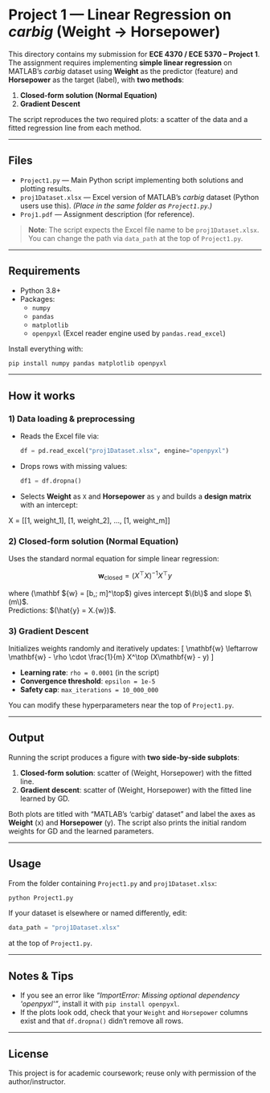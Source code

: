 # Project 1 — Linear Regression on *carbig* (Weight → Horsepower)

This directory contains my submission for **ECE 4370 / ECE 5370 – Project 1**.  
The assignment requires implementing **simple linear regression** on MATLAB’s *carbig* dataset using **Weight** as the predictor (feature) and **Horsepower** as the target (label), with **two methods**:

1) **Closed‑form solution (Normal Equation)**  
2) **Gradient Descent**

The script reproduces the two required plots: a scatter of the data and a fitted regression line from each method.

---

## Files
- `Project1.py` — Main Python script implementing both solutions and plotting results.  
- `proj1Dataset.xlsx` — Excel version of MATLAB’s *carbig* dataset (Python users use this). *(Place in the same folder as `Project1.py`.)*
- `Proj1.pdf` — Assignment description (for reference).

> **Note**: The script expects the Excel file name to be `proj1Dataset.xlsx`. You can change the path via `data_path` at the top of `Project1.py`.

---

## Requirements
- Python 3.8+
- Packages:
  - `numpy`
  - `pandas`
  - `matplotlib`
  - `openpyxl` (Excel reader engine used by `pandas.read_excel`)

Install everything with:
```bash
pip install numpy pandas matplotlib openpyxl
```

---

## How it works

### 1) Data loading & preprocessing
- Reads the Excel file via:
  ```python
  df = pd.read_excel("proj1Dataset.xlsx", engine="openpyxl")
  ```
- Drops rows with missing values:
  ```python
  df1 = df.dropna()
  ```
- Selects **Weight** as `X` and **Horsepower** as `y` and builds a **design matrix** with an intercept:
  
X = [[1, weight_1], [1, weight_2], ..., [1, weight_m]]


### 2) Closed‑form solution (Normal Equation)
Uses the standard normal equation for simple linear regression:

$$
\mathbf{w}_{\text{closed}} = (X^\top X)^{-1} X^\top y
$$

where \(\mathbf ${w} = [b,\; m]^\top\$) gives intercept $\(b\)$ and slope $\(m\)$.  
Predictions: $\(\hat{y} = X\.\{w}\)$.

### 3) Gradient Descent
Initializes weights randomly and iteratively updates:
\[
\mathbf{w} \leftarrow \mathbf{w} - \rho \cdot \frac{1}{m} X^\top (X\mathbf{w} - y)
\]
- **Learning rate**: `rho = 0.0001` (in the script)  
- **Convergence threshold**: `epsilon = 1e-5`  
- **Safety cap**: `max_iterations = 10_000_000`

You can modify these hyperparameters near the top of `Project1.py`.

---

## Output
Running the script produces a figure with **two side‑by‑side subplots**:

1) **Closed‑form solution**: scatter of (Weight, Horsepower) with the fitted line.  
2) **Gradient descent**: scatter of (Weight, Horsepower) with the fitted line learned by GD.

Both plots are titled with “MATLAB’s ‘carbig’ dataset” and label the axes as **Weight** (x) and **Horsepower** (y). The script also prints the initial random weights for GD and the learned parameters.

---

## Usage
From the folder containing `Project1.py` and `proj1Dataset.xlsx`:
```bash
python Project1.py
```

If your dataset is elsewhere or named differently, edit:
```python
data_path = "proj1Dataset.xlsx"
```
at the top of `Project1.py`.

---

## Notes & Tips
- If you see an error like *“ImportError: Missing optional dependency 'openpyxl'”*, install it with `pip install openpyxl`.
- If the plots look odd, check that your `Weight` and `Horsepower` columns exist and that `df.dropna()` didn’t remove all rows.
---

## License
This project is for academic coursework; reuse only with permission of the author/instructor.
